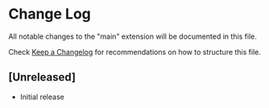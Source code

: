 # Change Log

All notable changes to the "main" extension will be documented in this file.

Check [Keep a Changelog](http://keepachangelog.com/) for recommendations on how to structure this file.

## [Unreleased]

- Initial release